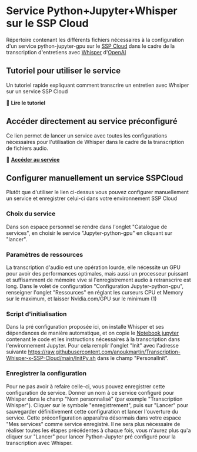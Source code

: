 # Service Python+Jupyter+Whisper sur le SSP Cloud

Répertoire contenant les différents fichiers nécessaires à la configuration d'un service python-jupyter-gpu sur le [SSP Cloud](https://github.com/InseeFrLab/onyxia-web/blob/main/README.md) dans le cadre de la transcription d'entretiens avec [Whisper](https://github.com/openai/whisper) d'[OpenAI](https://openai.com/)

## Tutoriel pour utiliser le service

Un tutoriel rapide expliquant comment transcrire un entretien avec Whsiper sur un service SSP Cloud

🔗 **Lire le tutoriel**

## Accéder directement au service préconfiguré

Ce lien permet de lancer un service avec toutes les configurations nécessaires pour l'utilisation de Whisper dans le cadre de la transcription de fichiers audio.

🔗 [**Accéder au service**](https://datalab.sspcloud.fr/launcher/ide/jupyter-python-gpu?autoLaunch=true&onyxia.friendlyName=«Transcription%20Whisper»&s3.enabled=false&kubernetes.enabled=false&resources.limits.cpu=«40000m»&resources.limits.memory=«200Gi»&git.enabled=false&vault.enabled=false&init.personalInit=«https%3A%2F%2Fraw.githubusercontent.com%2Fanoukmartin%2FTranscription-Whisper-x-SSP-Cloud%2Fmain%2FInitPy.sh»)

## Configurer manuellement un service SSPCloud

Plutôt que d'utiliser le lien ci-dessus vous pouvez configurer manuellement un service et enregistrer celui-ci dans votre environnement SSP Cloud

### Choix du service

Dans son espace personnel se rendre dans l'onglet "Catalogue de services", en choisir le service "Jupyter-python-gpu" en cliquant sur "lancer".

### Paramètres de ressources

La transcription d'audio est une opération lourde, elle nécessite un GPU pour avoir des performances optimales, mais aussi un processeur puissant et suffisamment de mémoire vive si l\'enregistrement audio à retranscrire est long. Dans le volet de configuration "Configuration Jupyter-python-gpu", renseigner l'onglet "Ressources" en réglant les curseurs CPU et Memory sur le maximum, et laisser Nvidia.com/GPU sur le minimum (1)

### Script d'initialisation

Dans la pré configuration proposée ici, on installe Whisper et ses dépendances de manière automatique, et on copie le [Notebook jupyter](https://github.com/anoukmartin/Transcription-Whisper-x-SSP-Cloud/blob/main/Transcription_Whisper.ipynb) contenant le code et les instructions nécessaires à la transcription dans l'environnement Jupyter. Pour cela remplir l'onglet "Init" avec l'adresse suivante <https://raw.githubusercontent.com/anoukmartin/Transcription-Whisper-x-SSP-Cloud/main/InitPy.sh> dans le champ "PersonalInit".

### Enregistrer la configuration

Pour ne pas avoir à refaire celle-ci, vous pouvez enregistrer cette configuration de service. Donner un nom à ce service configuré pour Whisper dans le champ "Nom personnalisé" (par exemple "Transcription Whisper"). Cliquer sur le symbole "enregistrement", puis sur "Lancer" pour sauvegarder définitivement cette configuration et lancer l'ouverture du service. Cette préconfiguration apparaîtra désormais dans votre espace "Mes services" comme service enregistré. Il ne sera plus nécessaire de réaliser toutes les étapes précédentes à chaque fois, vous n'aurez plus qu'a cliquer sur "Lancer" pour lancer Python-Jupyter pré configuré pour la transcription avec Whisper.
